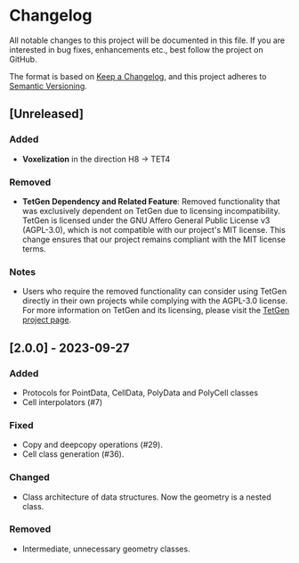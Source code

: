 # Changelog

All notable changes to this project will be documented in this file. If you are interested in bug fixes, enhancements etc., best follow the project on GitHub.

The format is based on [Keep a Changelog](https://keepachangelog.com/en/1.0.0/),
and this project adheres to [Semantic Versioning](https://semver.org/spec/v2.0.0.html).

## [Unreleased]

### Added

- **Voxelization** in the direction H8 -> TET4

### Removed

- **TetGen Dependency and Related Feature**: Removed functionality that was exclusively dependent on TetGen due to licensing incompatibility. TetGen is licensed under the GNU Affero General Public License v3 (AGPL-3.0), which is not compatible with our project's MIT license. This change ensures that our project remains compliant with the MIT license terms.

### Notes

- Users who require the removed functionality can consider using TetGen directly in their own projects while complying with the AGPL-3.0 license. For more information on TetGen and its licensing, please visit the [TetGen project page](http://wias-berlin.de/software/tetgen/).
  
## [2.0.0] - 2023-09-27

### Added

- Protocols for PointData, CellData, PolyData and PolyCell classes
- Cell interpolators (#7)

### Fixed

- Copy and deepcopy operations (#29).
- Cell class generation (#36).

### Changed

- Class architecture of data structures. Now the geometry is a nested class.

### Removed

- Intermediate, unnecessary geometry classes.
